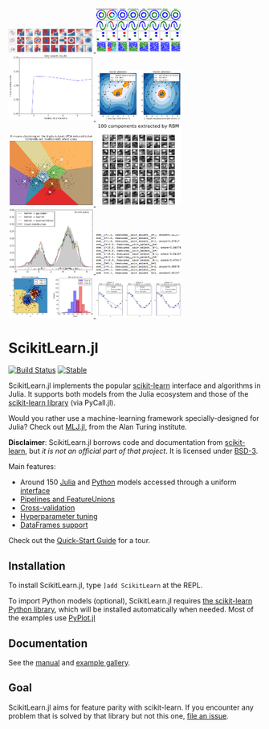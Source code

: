  <a href="./examples/Classifier_Comparison_Julia.ipynb"><img src="./docs/example_images/Classifier_Comparison_Julia.png" alt="# Classifier Comparison (Julia classifiers)" width="170"> </a>  <a href="./examples/Clustering_Comparison.ipynb"><img src="./docs/example_images/Clustering_Comparison.png" alt="# Comparing different clustering algorithms on toy datasets" width="170"> </a>  <a href="./examples/Density_Estimation_Julia.ipynb"><img src="./docs/example_images/Density_Estimation_Julia.png" alt="# Density Estimation for a mixture of Gaussians (using GaussianMixtures.jl)" width="170"> </a>  <a href="./examples/Outlier_Detection.ipynb"><img src="./docs/example_images/Outlier_Detection.png" alt="# Outlier detection with several methods" width="170"> </a>  <a href="./examples/Plot_Kmeans_Digits.ipynb"><img src="./docs/example_images/Plot_Kmeans_Digits.png" alt="# A demo of K-Means clustering on the handwritten digits data" width="170"> </a>  <a href="./examples/RBM.ipynb"><img src="./docs/example_images/RBM.png" alt="# Restricted Boltzmann Machine features for digit classification" width="170"> </a>  <a href="./examples/Simple_1D_Kernel_Density.ipynb"><img src="./docs/example_images/Simple_1D_Kernel_Density.png" alt="# Simple 1D Kernel Density Estimation" width="170"> </a>  <a href="./examples/Text_Feature_Extraction.ipynb"><img src="./docs/example_images/Text_image.png" alt="# Sample pipeline for text feature extraction and evaluation" width="170"> </a>  <a href="./examples/Two_Class_Adaboost.ipynb"><img src="./docs/example_images/Two_Class_Adaboost.png" alt="# Two Class Adaboost" width="170"> </a>  <a href="./examples/Underfitting_vs_Overfitting.ipynb"><img src="./docs/example_images/Underfitting_vs_Overfitting.png" alt="# Underfitting vs. Overfitting" width="170"> </a> 

# ScikitLearn.jl
[![Build Status](https://travis-ci.org/cstjean/ScikitLearn.jl.svg?branch=master)](https://travis-ci.org/cstjean/ScikitLearn.jl)
[![Stable](https://img.shields.io/badge/docs-stable-blue.svg)](https://cstjean.github.io/ScikitLearn.jl/dev/)


ScikitLearn.jl implements the popular
[scikit-learn](http://scikit-learn.org/stable/) interface and algorithms in
Julia. It supports both models from the Julia ecosystem and those of the
[scikit-learn library](http://scikit-learn.org/stable/modules/classes.html)
(via PyCall.jl).

Would you rather use a machine-learning framework specially-designed for Julia? Check out [MLJ.jl](https://github.com/alan-turing-institute/MLJ.jl), from the Alan Turing institute.

**Disclaimer**: ScikitLearn.jl borrows code and documentation from
[scikit-learn](http://scikit-learn.org/stable/), but *it is not an official part
of that project*. It is licensed under [BSD-3](LICENSE).

Main features:

- Around 150 [Julia](http://scikitlearnjl.readthedocs.io/en/latest/models/#julia-models) and [Python](http://scikitlearnjl.readthedocs.io/en/latest/models/#python-models) models accessed through a uniform [interface](http://scikitlearnjl.readthedocs.org/en/latest/api/)
- [Pipelines and FeatureUnions](http://scikitlearnjl.readthedocs.org/en/latest/pipelines/)
- [Cross-validation](http://scikitlearnjl.readthedocs.org/en/latest/cross_validation/)
- [Hyperparameter tuning](http://scikitlearnjl.readthedocs.org/en/latest/model_selection/)
- [DataFrames support](http://scikitlearnjl.readthedocs.org/en/latest/dataframes/)

Check out the [Quick-Start
Guide](http://scikitlearnjl.readthedocs.org/en/latest/quickstart/) for a
tour.

## Installation

To install ScikitLearn.jl, type `]add ScikitLearn` at the REPL.

To import Python models (optional), ScikitLearn.jl requires [the scikit-learn Python library](http://scikitlearnjl.readthedocs.io/en/latest/models/#installation), which will be installed automatically when needed. Most of the examples use [PyPlot.jl](https://github.com/stevengj/PyPlot.jl)

## Documentation

See the [manual](http://scikitlearnjl.readthedocs.org/en/latest/) and
[example gallery](docs/examples.md).

## Goal

ScikitLearn.jl aims for feature parity with scikit-learn. If you
encounter any problem that is solved by that library but not this one, [file an
issue](https://github.com/cstjean/ScikitLearn.jl/issues).
